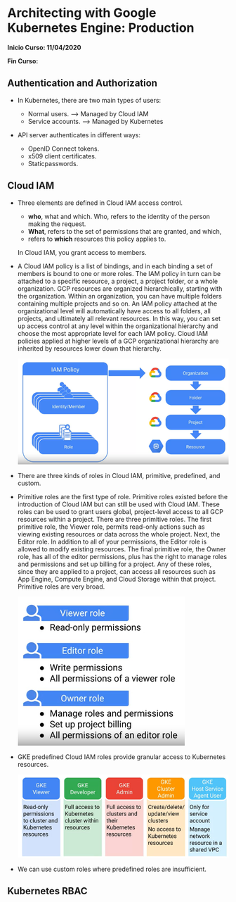 # **Architecting with Google Kubernetes Engine: Production**

**Inicio Curso: 11/04/2020**

**Fin Curso:**

## Authentication and Authorization

- In Kubernetes, there are two main types of users:
  - Normal users. --> Managed by Cloud IAM
  - Service accounts. --> Managed by Kubernetes

- API server authenticates in different ways:
  - OpenID Connect tokens.
  - x509 client certificates.
  - Staticpasswords.

## Cloud IAM

- Three elements are defined in Cloud IAM access control.

  - **who**, what and which. Who, refers to the identity of the person making the request. 
  - **What**, refers to the set of permissions that are granted, and which, 
  - refers to **which** resources this policy applies to. 

  In Cloud IAM, you grant access to members.

- A Cloud IAM policy is a list of bindings, and in each binding a set of members is bound to one or more roles. The IAM policy in turn can be attached to a specific resource, a project, a project folder, or a whole organization. GCP resources are organized hierarchically, starting with the organization. Within an organization, you can have multiple folders containing multiple projects and so on. An IAM policy attached at the organizational level will automatically have access to all folders, all projects, and ultimately all relevant resources. In this way, you can set up access control at any level within the organizational hierarchy and choose the most appropriate level for each IAM policy. Cloud IAM policies applied at higher levels of a GCP organizational hierarchy are inherited by resources lower down that hierarchy. 

  ![image-20200411020235007](./Arc_Google_Kubernetes_Producion/Cloud_IAM_1.png)

- There are three kinds of roles in Cloud IAM, primitive, predefined, and custom. 

- Primitive roles are the first type of role. Primitive roles existed before the introduction of Cloud IAM but can still be used with Cloud IAM. These roles can be used to grant users global, project-level access to all GCP resources within a project. There are three primitive roles. The first primitive role, the Viewer role, permits read-only actions such as viewing existing resources or data across the whole project. Next, the Editor role. In addition to all of your permissions, the Editor role is allowed to modify existing resources. The final primitive role, the Owner role, has all of the editor permissions, plus has the right to manage roles and permissions and set up billing for a project. Any of these roles, since they are applied to a project, can access all resources such as App Engine, Compute Engine, and Cloud Storage within that project. Primitive roles are very broad.

  ![image-20200411020727585](./Arc_Google_Kubernetes_Producion/Primitive_roles.png)

- GKE predefined Cloud IAM roles provide granular access to Kubernetes resources.

  ![image-20200411021206092](./Arc_Google_Kubernetes_Producion/GKE_Roles.png)

- We can use custom roles where predefined roles are insufficient.

## Kubernetes RBAC



